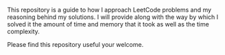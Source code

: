 This repository is a guide to how I approach LeetCode problems and my reasoning behind my solutions. I will provide along with the way by which I solved it the amount of time and memory that it took as well as the time complexity. 

Please find this repository useful your welcome.


